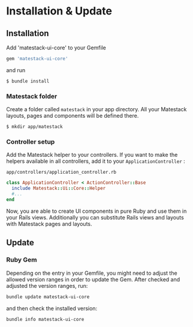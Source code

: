 # Installation & Update

## Installation

Add 'matestack-ui-core' to your Gemfile

```ruby
gem 'matestack-ui-core'
```

and run

```
$ bundle install
```

### Matestack folder

Create a folder called `matestack` in your app directory. All your Matestack layouts, pages and components will be defined there.

```
$ mkdir app/matestack
```

### Controller setup

Add the Matestack helper to your controllers. If you want to make the helpers available in all controllers, add it to your `ApplicationController` :

`app/controllers/application_controller.rb`

```ruby
class ApplicationController < ActionController::Base
  include Matestack::Ui::Core::Helper
  #...
end
```

Now, you are able to create UI components in pure Ruby and use them in your Rails views. Additionally you can substitute Rails views and layouts with Matestack pages and layouts.

## Update

### Ruby Gem

Depending on the entry in your Gemfile, you might need to adjust the allowed version ranges in order to update the Gem. After checked and adjusted the version ranges, run:

```bash
bundle update matestack-ui-core
```

and then check the installed version:

```bash
bundle info matestack-ui-core
```
